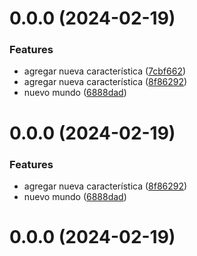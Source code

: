 # 0.0.0 (2024-02-19)


### Features

* agregar nueva característica ([7cbf662](https://github.com/gonzalogaete/release_notes_2/commit/7cbf66263d0394df1fad0da1b48bc06265308a4f))
* agregar nueva característica ([8f86292](https://github.com/gonzalogaete/release_notes_2/commit/8f86292cfece10f271d11db9e692377319d8af85))
* nuevo mundo ([6888dad](https://github.com/gonzalogaete/release_notes_2/commit/6888dad5735f738ce63c8750d926679fd045e886))



# 0.0.0 (2024-02-19)


### Features

* agregar nueva característica ([8f86292](https://github.com/gonzalogaete/release_notes_2/commit/8f86292cfece10f271d11db9e692377319d8af85))
* nuevo mundo ([6888dad](https://github.com/gonzalogaete/release_notes_2/commit/6888dad5735f738ce63c8750d926679fd045e886))



# 0.0.0 (2024-02-19)



